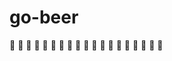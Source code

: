 # go-beer
:beer: :beer: :beer: :beer: :beer: :beer: :beer: :beer: :beer: :beer: 
:beers: :beers: :beers: :beers: :beers: :beers: :beers: :beers: :beers:
